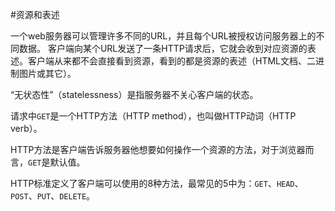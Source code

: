 #资源和表述

一个web服务器可以管理许多不同的URL，并且每个URL被授权访问服务器上的不同数据。
客户端向某个URL发送了一条HTTP请求后，它就会收到对应资源的表述。客户端从来都不会直接看到资源，看到的都是资源的表述（HTML文档、二进制图片或其它）。

“无状态性”（statelessness）是指服务器不关心客户端的状态。

请求中`GET`是一个HTTP方法（HTTP method），也叫做HTTP动词（HTTP verb）。

HTTP方法是客户端告诉服务器他想要如何操作一个资源的方法，对于浏览器而言，`GET`是默认值。

HTTP标准定义了客户端可以使用的8种方法，最常见的5中为：`GET`、`HEAD`、`POST`、`PUT`、`DELETE`。

